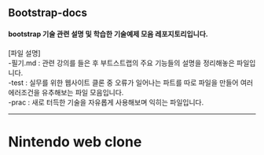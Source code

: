 ## Bootstrap-docs

#### bootstrap 기술 관련 설명 및 학습한 기술예제 모음 레포지토리입니다.

[파일 설명]<br>
-필기.md : 관련 강의를 들은 후 부트스트랩의 주요 기능들의 설명을 정리해놓은 파일입니다.<br>
-test : 실무를 위한 웹사이트 클론 중 오류가 일어나는 파트를 따로 파일을 만들어 여러 에러조건을 유추해보는 파일 모음입니다.<br>
-prac : 새로 터득한 기술을 자유롭게 사용해보며 익히는 파일입니다.<br>


------------------------------------------------------
# Nintendo web clone

